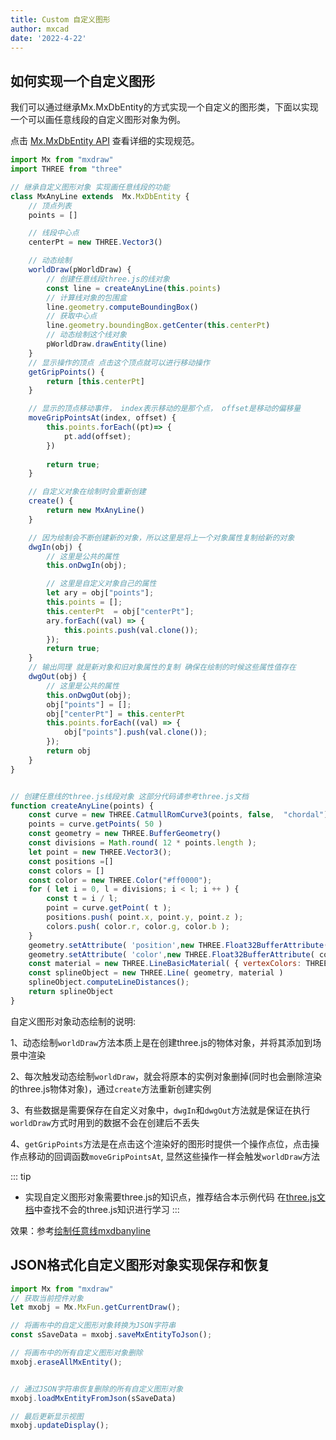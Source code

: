 ```yaml
---
title: Custom 自定义图形
author: mxcad
date: '2022-4-22'
---
```


## 如何实现一个自定义图形

我们可以通过继承Mx.MxDbEntity的方式实现一个自定义的图形类，下面以实现一个可以画任意线段的自定义图形对象为例。

点击 [Mx.MxDbEntity API](https://mxcad.github.io/mxdraw_api_docs/classes/MxDbEntity.html) 查看详细的实现规范。

``` js
import Mx from "mxdraw"
import THREE from "three"

// 继承自定义图形对象 实现画任意线段的功能
class MxAnyLine extends  Mx.MxDbEntity {
    // 顶点列表
    points = []

    // 线段中心点
    centerPt = new THREE.Vector3()

    // 动态绘制
    worldDraw(pWorldDraw) {
        // 创建任意线段three.js的线对象
        const line = createAnyLine(this.points)
        // 计算线对象的包围盒
        line.geometry.computeBoundingBox()
        // 获取中心点
        line.geometry.boundingBox.getCenter(this.centerPt)
        // 动态绘制这个线对象
        pWorldDraw.drawEntity(line)
    }
    // 显示操作的顶点 点击这个顶点就可以进行移动操作
    getGripPoints() {
        return [this.centerPt]
    }

    // 显示的顶点移动事件， index表示移动的是那个点， offset是移动的偏移量
    moveGripPointsAt(index, offset) {
        this.points.forEach((pt)=> {
            pt.add(offset);
        })
        
        return true;
    }

    // 自定义对象在绘制时会重新创建
    create() {
        return new MxAnyLine()
    }

    // 因为绘制会不断创建新的对象，所以这里是将上一个对象属性复制给新的对象
    dwgIn(obj) {
        // 这里是公共的属性
        this.onDwgIn(obj);

        // 这里是自定义对象自己的属性
        let ary = obj["points"];
        this.points = [];
        this.centerPt  = obj["centerPt"];
        ary.forEach((val) => {
            this.points.push(val.clone());
        });
        return true;
    }
    // 输出同理 就是新对象和旧对象属性的复制 确保在绘制的时候这些属性值存在
    dwgOut(obj) {
        // 这里是公共的属性
        this.onDwgOut(obj);
        obj["points"] = [];
        obj["centerPt"] = this.centerPt
        this.points.forEach((val) => {
            obj["points"].push(val.clone());
        });
        return obj
    }
}


// 创建任意线的three.js线段对象 这部分代码请参考three.js文档
function createAnyLine(points) {
    const curve = new THREE.CatmullRomCurve3(points, false,  "chordal"); 
    points = curve.getPoints( 50 )
    const geometry = new THREE.BufferGeometry()
    const divisions = Math.round( 12 * points.length );
    let point = new THREE.Vector3();
    const positions =[]
    const colors = []
    const color = new THREE.Color("#ff0000");
    for ( let i = 0, l = divisions; i < l; i ++ ) { 
        const t = i / l;
        point = curve.getPoint( t );
        positions.push( point.x, point.y, point.z );
        colors.push( color.r, color.g, color.b );
    }
    geometry.setAttribute( 'position',new THREE.Float32BufferAttribute( positions, 3 ) );
    geometry.setAttribute( 'color',new THREE.Float32BufferAttribute( colors, 3 ) );
    const material = new THREE.LineBasicMaterial( { vertexColors: THREE.VertexColors, linewidth: 10 } )
    const splineObject = new THREE.Line( geometry, material )
    splineObject.computeLineDistances();
    return splineObject
}

```
自定义图形对象动态绘制的说明:

1、动态绘制`worldDraw`方法本质上是在创建three.js的物体对象，并将其添加到场景中渲染

2、每次触发动态绘制`worldDraw`，就会将原本的实例对象删掉(同时也会删除渲染的three.js物体对象)，通过`create`方法重新创建实例

3、有些数据是需要保存在自定义对象中，`dwgIn`和`dwgOut`方法就是保证在执行`worldDraw`方式时用到的数据不会在创建后不丢失

4、`getGripPoints`方法是在点击这个渲染好的图形时提供一个操作点位，点击操作点移动的回调函数`moveGripPointsAt`, 显然这些操作一样会触发`worldDraw`方法

::: tip
+ 实现自定义图形对象需要three.js的知识点，推荐结合本示例代码 在[three.js文档](http://www.yanhuangxueyuan.com/threejs/docs/index.html#api/zh/objects/Line)中查找不会的three.js知识进行学习
:::

效果：参考[绘制任意线mxdbanyline](./MxDbLine.md#任意线段-mxdbanyline)


## JSON格式化自定义图形对象实现保存和恢复

```js
import Mx from "mxdraw"
// 获取当前控件对象
let mxobj = Mx.MxFun.getCurrentDraw();

// 将画布中的自定义图形对象转换为JSON字符串
const sSaveData = mxobj.saveMxEntityToJson();

// 将画布中的所有自定义图形对象删除
mxobj.eraseAllMxEntity();


// 通过JSON字符串恢复删除的所有自定义图形对象 
mxobj.loadMxEntityFromJson(sSaveData)

// 最后更新显示视图
mxobj.updateDisplay();
```